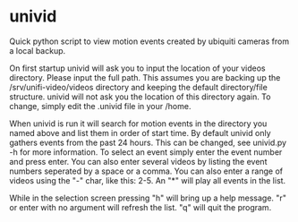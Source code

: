 # univid
Quick python script to view motion events created by ubiquiti cameras from a local backup.

On first startup univid will ask you to input the location of your videos directory. Please input the full path.
This assumes you are backing up the /srv/unifi-video/videos directory and keeping the default directory/file structure.
univid will not ask you the location of this directory again. To change, simply edit the .univid file in your /home.

When univid is run it will search for motion events in the directory you named above and list them in order of start time.
By default univid only gathers events from the past 24 hours. This can be changed, see univid.py -h for more information.
To select an event simply enter the event number and press enter. You can also enter several videos by listing the
event numbers seperated by a space or a comma. You can also enter a range of videos using the "-" char, like this: 2-5.
An "*" will play all events in the list.

While in the selection screen pressing "h" will bring up a help message. "r" or enter with no argument will refresh the list.
"q" will quit the program.
